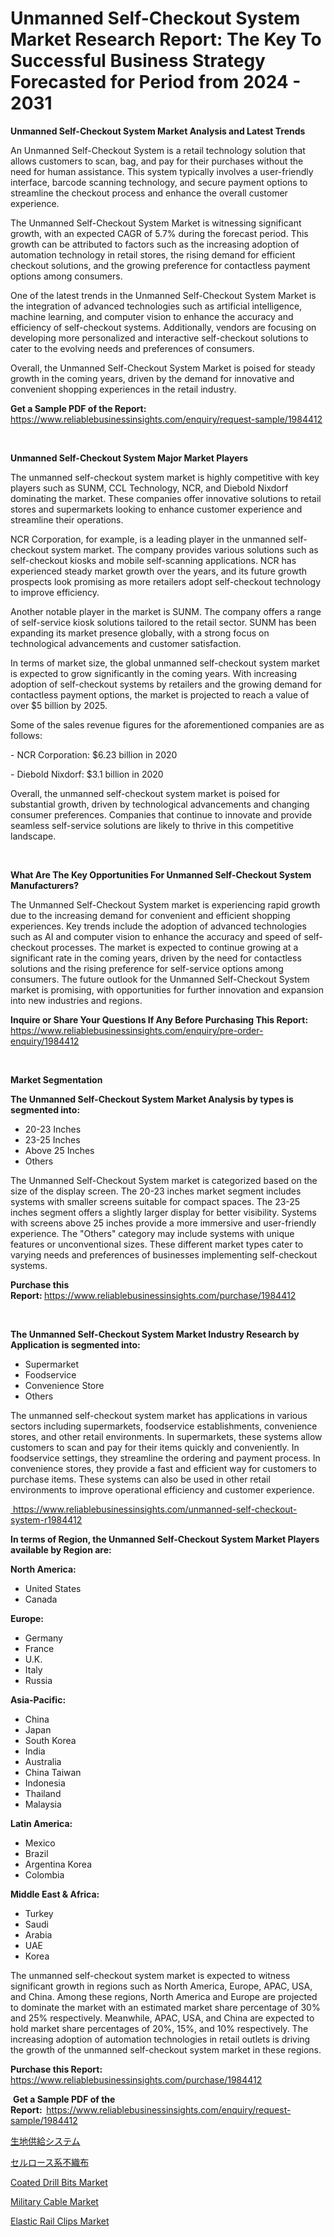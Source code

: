 <p><h1>Unmanned Self-Checkout System Market Research Report: The Key To Successful Business Strategy Forecasted for Period from 2024 - 2031</h1></p><p><strong>Unmanned Self-Checkout System Market Analysis and Latest Trends</strong></p>
<p><p>An Unmanned Self-Checkout System is a retail technology solution that allows customers to scan, bag, and pay for their purchases without the need for human assistance. This system typically involves a user-friendly interface, barcode scanning technology, and secure payment options to streamline the checkout process and enhance the overall customer experience.</p><p>The Unmanned Self-Checkout System Market is witnessing significant growth, with an expected CAGR of 5.7% during the forecast period. This growth can be attributed to factors such as the increasing adoption of automation technology in retail stores, the rising demand for efficient checkout solutions, and the growing preference for contactless payment options among consumers.</p><p>One of the latest trends in the Unmanned Self-Checkout System Market is the integration of advanced technologies such as artificial intelligence, machine learning, and computer vision to enhance the accuracy and efficiency of self-checkout systems. Additionally, vendors are focusing on developing more personalized and interactive self-checkout solutions to cater to the evolving needs and preferences of consumers.</p><p>Overall, the Unmanned Self-Checkout System Market is poised for steady growth in the coming years, driven by the demand for innovative and convenient shopping experiences in the retail industry.</p></p>
<p><strong>Get a Sample PDF of the Report:&nbsp;</strong> <a href="https://www.reliablebusinessinsights.com/enquiry/request-sample/1984412">https://www.reliablebusinessinsights.com/enquiry/request-sample/1984412</a></p>
<p>&nbsp;</p>
<p><strong>Unmanned Self-Checkout System Major Market Players</strong></p>
<p><p>The unmanned self-checkout system market is highly competitive with key players such as SUNM, CCL Technology, NCR, and Diebold Nixdorf dominating the market. These companies offer innovative solutions to retail stores and supermarkets looking to enhance customer experience and streamline their operations.</p><p>NCR Corporation, for example, is a leading player in the unmanned self-checkout system market. The company provides various solutions such as self-checkout kiosks and mobile self-scanning applications. NCR has experienced steady market growth over the years, and its future growth prospects look promising as more retailers adopt self-checkout technology to improve efficiency.</p><p>Another notable player in the market is SUNM. The company offers a range of self-service kiosk solutions tailored to the retail sector. SUNM has been expanding its market presence globally, with a strong focus on technological advancements and customer satisfaction.</p><p>In terms of market size, the global unmanned self-checkout system market is expected to grow significantly in the coming years. With increasing adoption of self-checkout systems by retailers and the growing demand for contactless payment options, the market is projected to reach a value of over $5 billion by 2025.</p><p>Some of the sales revenue figures for the aforementioned companies are as follows:</p><p>- NCR Corporation: $6.23 billion in 2020</p><p>- Diebold Nixdorf: $3.1 billion in 2020</p><p>Overall, the unmanned self-checkout system market is poised for substantial growth, driven by technological advancements and changing consumer preferences. Companies that continue to innovate and provide seamless self-service solutions are likely to thrive in this competitive landscape.</p></p>
<p>&nbsp;</p>
<p><strong>What Are The Key Opportunities For Unmanned Self-Checkout System Manufacturers?</strong></p>
<p><p>The Unmanned Self-Checkout System market is experiencing rapid growth due to the increasing demand for convenient and efficient shopping experiences. Key trends include the adoption of advanced technologies such as AI and computer vision to enhance the accuracy and speed of self-checkout processes. The market is expected to continue growing at a significant rate in the coming years, driven by the need for contactless solutions and the rising preference for self-service options among consumers. The future outlook for the Unmanned Self-Checkout System market is promising, with opportunities for further innovation and expansion into new industries and regions.</p></p>
<p><strong>Inquire or Share Your Questions If Any Before Purchasing This Report:</strong> <a href="https://www.reliablebusinessinsights.com/enquiry/pre-order-enquiry/1984412">https://www.reliablebusinessinsights.com/enquiry/pre-order-enquiry/1984412</a></p>
<p>&nbsp;</p>
<p><strong>Market Segmentation</strong></p>
<p><strong>The Unmanned Self-Checkout System Market Analysis by types is segmented into:</strong></p>
<p><ul><li>20-23 Inches</li><li>23-25 Inches</li><li>Above 25 Inches</li><li>Others</li></ul></p>
<p><p>The Unmanned Self-Checkout System market is categorized based on the size of the display screen. The 20-23 inches market segment includes systems with smaller screens suitable for compact spaces. The 23-25 inches segment offers a slightly larger display for better visibility. Systems with screens above 25 inches provide a more immersive and user-friendly experience. The "Others" category may include systems with unique features or unconventional sizes. These different market types cater to varying needs and preferences of businesses implementing self-checkout systems.</p></p>
<p><strong>Purchase this Report:&nbsp;</strong><a href="https://www.reliablebusinessinsights.com/purchase/1984412">https://www.reliablebusinessinsights.com/purchase/1984412</a></p>
<p>&nbsp;</p>
<p><strong>The Unmanned Self-Checkout System Market Industry Research by Application is segmented into:</strong></p>
<p><ul><li>Supermarket</li><li>Foodservice</li><li>Convenience Store</li><li>Others</li></ul></p>
<p><p>The unmanned self-checkout system market has applications in various sectors including supermarkets, foodservice establishments, convenience stores, and other retail environments. In supermarkets, these systems allow customers to scan and pay for their items quickly and conveniently. In foodservice settings, they streamline the ordering and payment process. In convenience stores, they provide a fast and efficient way for customers to purchase items. These systems can also be used in other retail environments to improve operational efficiency and customer experience.</p></p>
<p><a href="https://www.reliablebusinessinsights.com/unmanned-self-checkout-system-r1984412">&nbsp;https://www.reliablebusinessinsights.com/unmanned-self-checkout-system-r1984412</a></p>
<p><strong>In terms of Region, the Unmanned Self-Checkout System Market Players available by Region are:</strong></p>
<p>
    <p> <strong> North America: </strong>
        <ul>
            <li>United States</li>
            <li>Canada</li>
        </ul>
        </p> 
    <p> <strong> Europe: </strong>
        <ul>
            <li>Germany</li>
            <li>France</li>
            <li>U.K.</li>
            <li>Italy</li>
            <li>Russia</li>
        </ul>
        </p> 
    <p> <strong> Asia-Pacific: </strong>
        <ul>
            <li>China</li>
            <li>Japan</li>
            <li>South Korea</li>
            <li>India</li>
            <li>Australia</li>
            <li>China Taiwan</li>
            <li>Indonesia</li>
            <li>Thailand</li>
            <li>Malaysia</li>
        </ul>
        </p> 
    <p> <strong> Latin America: </strong>
        <ul>
            <li>Mexico</li>
            <li>Brazil</li>
            <li>Argentina Korea</li>
            <li>Colombia</li>
        </ul>
        </p> 
    <p> <strong> Middle East & Africa: </strong>
        <ul>
            <li>Turkey</li>
            <li>Saudi</li>
            <li>Arabia</li>
            <li>UAE</li>
            <li>Korea</li>
        </ul>
    </p>
    </p>
<p><p>The unmanned self-checkout system market is expected to witness significant growth in regions such as North America, Europe, APAC, USA, and China. Among these regions, North America and Europe are projected to dominate the market with an estimated market share percentage of 30% and 25% respectively. Meanwhile, APAC, USA, and China are expected to hold market share percentages of 20%, 15%, and 10% respectively. The increasing adoption of automation technologies in retail outlets is driving the growth of the unmanned self-checkout system market in these regions.</p></p>
<p><strong>Purchase this Report: </strong><a href="https://www.reliablebusinessinsights.com/purchase/1984412">https://www.reliablebusinessinsights.com/purchase/1984412</a></p>
<p>&nbsp;<strong>Get a Sample PDF of the Report:&nbsp;&nbsp;</strong><a href="https://www.reliablebusinessinsights.com/enquiry/request-sample/1984412">https://www.reliablebusinessinsights.com/enquiry/request-sample/1984412</a></p>
<p><strong></strong></p>
<p><p><a href="https://github.com/RaeJenkins1952/Market-Research-Report-List-1/blob/main/7045748165166.md">生地供給システム</a></p><p><a href="https://github.com/andrade7361/Market-Research-Report-List-2/blob/main/3768147165165.md">セルロース系不織布</a></p><p><a href="https://github.com/marthawweekle/Market-Research-Report-List-1/blob/main/coated-drill-bits-market.md">Coated Drill Bits Market</a></p><p><a href="https://www.linkedin.com/pulse/global-military-cable-market-status-2024-2031-forecast-region-d7m0c">Military Cable Market</a></p><p><a href="https://www.linkedin.com/pulse/elastic-rail-clips-market-global-insights-sales-trends-2024-2031-6xrwc">Elastic Rail Clips Market</a></p></p>